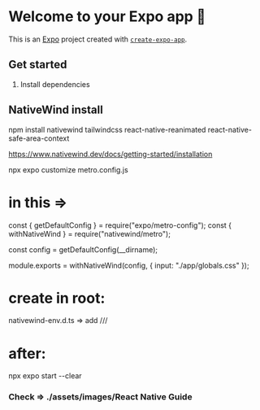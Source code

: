 # Welcome to your Expo app 👋

This is an [Expo](https://expo.dev) project created with [`create-expo-app`](https://www.npmjs.com/package/create-expo-app).

## Get started

1. Install dependencies

## NativeWind install

npm install nativewind tailwindcss react-native-reanimated react-native-safe-area-context

https://www.nativewind.dev/docs/getting-started/installation

npx expo customize metro.config.js

# in this =>

const { getDefaultConfig } = require("expo/metro-config");
const { withNativeWind } = require("nativewind/metro");

const config = getDefaultConfig(\_\_dirname);

module.exports = withNativeWind(config, { input: "./app/globals.css" });

# create in root:

nativewind-env.d.ts => add /// <reference types="nativewind/types"/>

# after:

npx expo start --clear

### Check => ./assets/images/React Native Guide

